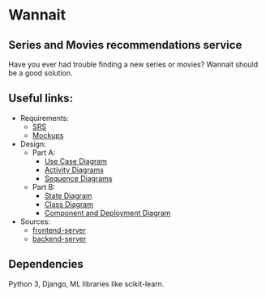 # Wannait
## Series and Movies recommendations service
Have you ever had trouble finding a new series or movies? Wannait should be a good solution.

## Useful links:
* Requirements:
   * [SRS](https://github.com/L1ttl3S1st3r/wannait/blob/master/Documents/Requirements/Requirements%20Document.md)  
   * [Mockups](https://github.com/L1ttl3S1st3r/wannait/tree/master/Documents/images/mockups)  
* Design:
   * Part A:
      * [Use Case Diagram](https://github.com/L1ttl3S1st3r/wannait/blob/master/Documents/Design/UseCase/Readme.md)
      * [Activity Diagrams](https://github.com/L1ttl3S1st3r/wannait/blob/master/Documents/Design/Activity/Readme.md)
      * [Sequence Diagrams](https://github.com/L1ttl3S1st3r/wannait/tree/master/Documents/Design/Sequence)
   * Part B:  
      * [State Diagram](https://github.com/L1ttl3S1st3r/wannait/tree/master/Documents/Design/State)
      * [Class Diagram](https://github.com/L1ttl3S1st3r/wannait/tree/master/Documents/Design/Class)  
      * [Component and Deployment Diagram](https://github.com/L1ttl3S1st3r/wannait/tree/master/Documents/Design/ComponentsAndDeployment)  
* Sources:
  * [frontend-server](https://github.com/L1ttl3S1st3r/wannait/tree/master/Source/wannait/frontend_server)
  * [backend-server](https://github.com/L1ttl3S1st3r/wannait/tree/master/Source/wannait/backend_server)

## Dependencies
Python 3, Django, ML libraries like scikit-learn.

